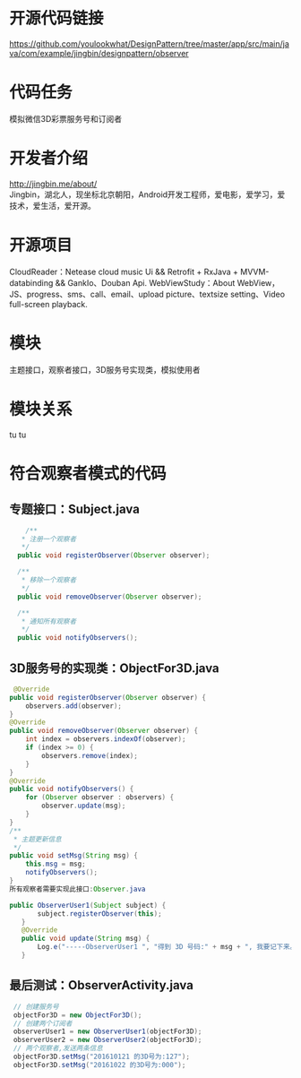 # 开源代码链接
https://github.com/youlookwhat/DesignPattern/tree/master/app/src/main/java/com/example/jingbin/designpattern/observer<br>
# 代码任务
模拟微信3D彩票服务号和订阅者
# 开发者介绍
http://jingbin.me/about/<br>
Jingbin，湖北人，现坐标北京朝阳，Android开发工程师，爱电影，爱学习，爱技术，爱生活，爱开源。
# 开源项目
CloudReader：Netease cloud music Ui && Retrofit + RxJava + MVVM-databinding && GankIo、Douban Api.
WebViewStudy：About WebView，JS、progress、sms、call、email、upload picture、textsize setting、Video full-screen playback.
# 模块
主题接口，观察者接口，3D服务号实现类，模拟使用者
# 模块关系
tu
tu
# 符合观察者模式的代码
## 专题接口：Subject.java
```Java
	/**
   * 注册一个观察者
   */
  public void registerObserver(Observer observer);

  /**
   * 移除一个观察者
   */
  public void removeObserver(Observer observer);

  /**
   * 通知所有观察者
   */
  public void notifyObservers();
```
## 3D服务号的实现类：ObjectFor3D.java
```Java
 @Override
public void registerObserver(Observer observer) {
    observers.add(observer);
}
@Override
public void removeObserver(Observer observer) {
    int index = observers.indexOf(observer);
    if (index >= 0) {
        observers.remove(index);
    }
}
@Override
public void notifyObservers() {
    for (Observer observer : observers) {
        observer.update(msg);
    }
}
/**
 * 主题更新信息
 */
public void setMsg(String msg) {
    this.msg = msg;
    notifyObservers();
}
所有观察者需要实现此接口:Observer.java

public ObserverUser1(Subject subject) {
       subject.registerObserver(this);
   }
   @Override
   public void update(String msg) {
       Log.e("-----ObserverUser1 ", "得到 3D 号码:" + msg + ", 我要记下来。 ");
   }
```
## 最后测试：ObserverActivity.java
```Java
 // 创建服务号
 objectFor3D = new ObjectFor3D();
 // 创建两个订阅者
 observerUser1 = new ObserverUser1(objectFor3D);
 observerUser2 = new ObserverUser2(objectFor3D);
 // 两个观察者,发送两条信息
 objectFor3D.setMsg("201610121 的3D号为:127");
 objectFor3D.setMsg("20161022 的3D号为:000");
```
